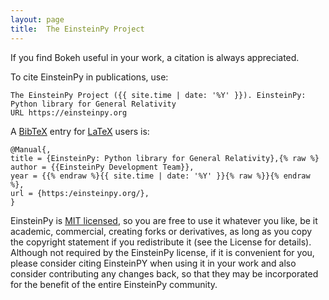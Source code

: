 ```yaml
---
layout: page
title:  The EinsteinPy Project
---
```

If you find Bokeh useful in your work, a citation is always appreciated.

To cite EinsteinPy in publications, use:

```
The EinsteinPy Project ({{ site.time | date: '%Y' }}). EinsteinPy: Python library for General Relativity
URL https://einsteinpy.org
```

A [BibTeX](http://www.bibtex.org) entry for [LaTeX](https://www.latex-project.org) users is:


```
@Manual{,
title = {EinsteinPy: Python library for General Relativity},{% raw %}
author = {{EinsteinPy Development Team}},
year = {{% endraw %}{{ site.time | date: '%Y' }}{% raw %}}{% endraw %},
url = {https:/einsteinpy.org/},
}
```

EinsteinPy is [MIT licensed](https://github.com/einsteinpy/einsteinpy/blob/master/COPYING), so you are free to use it whatever you like, be it academic, commercial, creating forks or derivatives, as long as you copy the copyright statement if you redistribute it (see the License for details). Although not required by the EinsteinPy license, if it is convenient for you, please consider citing EinsteinPY when using it in your work and also consider contributing any changes back, so that they may be incorporated for the benefit of the entire EinsteinPy community.
